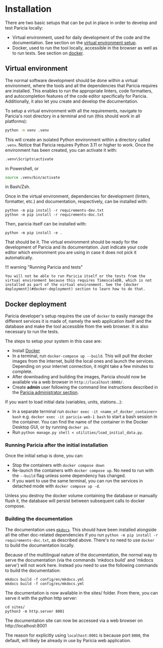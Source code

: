 # Installation

There are two basic setups that can be put in place in order to develop and test Paricia locally:

- Virtual environment, used for daily development of the code and the documentation. See section on the [virtual environment setup](#virtual-environment).
- Docker, used to run the tool locally, accessible in the browser as well as to run tests. See section on [docker](#docker-deployment).

## Virtual environment

The normal software development should be done within a virtual environment, where the tools and all the dependencies that Paricia requires are installed. This enables to run the appropriate linters, code formatters, and autocompletion features of the code editor specifically for Paricia. Additionally, it also let you create and develop the documentation.

To setup a virtual environment with all the requirements, navigate to Paricia's root directory in a terminal and run (this should work in all platforms):

```bash
python -m venv .venv
```

This will create an isolated Python environment within a directory called `.venv`. Notice that Paricia requires Python 3.11 or higher to work. Once the environment has been created, you can activate it with:

```ps
.venv\Scripts\activate
```

in Powershell, or

```bash
source .venv/bin/activate
```

in Bash/Zsh.

Once in the virtual environment, dependencies for development (linters, formatter, etc.) and documentation, respectively, can be installed with:

```
python -m pip install -r requirements-dev.txt
python -m pip install -r requirements-doc.txt
```

Then, paricia itself can be installed with:

```
python -m pip install -e .
```

That should be it. The virtual environment should be ready for the development of Paricia and its documentation. Just indicate your code editor which environment you are using in case it does not pick it automatically.

!!! warning "Running Paricia and tests"

    You will not be able to run Paricia itself or the tests from the virtual environment because this requires TimescaleDB, which is not installed as part of the virtual environment. See the [docker deployment](#docker-deployment) section to learn how to do that.

## Docker deployment

Paricia developer's setup requires the use of `docker` to easily manage the different services it is made of, namely the web application itself and the database and make the tool accessible from the web browser. It is also necessary to run the tests.

The steps to setup your system in this case are:

- Install [Docker](https://www.docker.com/)
- In a terminal, run `docker-compose up --build`. This will pull the docker images from the internet, build the local ones and launch the services. Depending on your internet connection, it might take a few minutes to complete.
- After downloading and building the images, Paricia should now be available via a web browser in `http://localhost:8000/`.
- Create **admin** user following the command line instructions described in the [Paricia administrator section](./admin.md#paricia-administrator).

If you want to load initial data (variables, units, stations...):

- In a separate terminal run `docker exec -it <name_of_docker_container> bash` e.g. `docker exec -it paricia-web-1 bash` to start a bash session in the container. You can find the name of the container in the Docker Desktop GUI, or by running `docker ps`.
- Run `python manage.py shell < utilities/load_initial_data.py`.

### Running Paricia after the initial installation

Once the initial setup is done, you can:

- Stop the containers with `docker compose down`
- Re-launch the containers with `docker compose up`. No need to run with the `--build` flag unless some dependency has changed.
- If you want to use the same terminal, you can run the services in detached mode with `docker compose up -d`.

Unless you destroy the docker volume containing the database or manually flush it, the database will persist between subsequent calls to docker compose.

### Building the documentation

The documentation uses [`mkdocs`](https://www.mkdocs.org/). This should have been installed alongside all the other doc-related dependencies if you run `python -m pip install -r requirements-doc.txt`, as described above. There's no need to use `docker` to build the documentation locally.

Because of the multilingual nature of the documentation, the normal way to serve the documentation (via the commands 'mkdocs build' and 'mkdocs serve') will not work here. Instead you need to use the following commands to build the documentation:

```
mkdocs build -f config/en/mkdocs.yml
mkdocs build -f config/es/mkdocs.yml
```

The documentation is now available in the sites/ folder. From there, you can serve it with the python http server:

```
cd sites/
python3 -m http.server 8001
```

The documentation site can now be accessed via a web browser on http://localhost:8001


The reason for explicitly using `localhost:8001` is because port `8000`, the default, will likely be already in use by Paricia web application.
